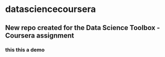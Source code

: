datasciencecoursera
===================

## New repo created for the Data Science Toolbox - Coursera assignment 
### this this a demo 

